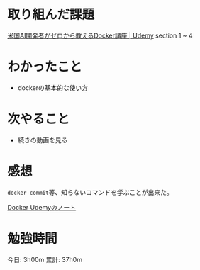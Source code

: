 # 取り組んだ課題
[米国AI開発者がゼロから教えるDocker講座 \| Udemy](https://www.udemy.com/course/aidocker/) section 1 ~ 4

# わかったこと
- dockerの基本的な使い方

# 次やること
- 続きの動画を見る

# 感想
`docker commit`等、知らないコマンドを学ぶことが出来た。

[Docker Udemyのノート](https://github.com/KazumaProject/lecture_notes/blob/master/docker_udemy/docker_udemy.md)

# 勉強時間
今日: 3h00m
累計: 37h0m

